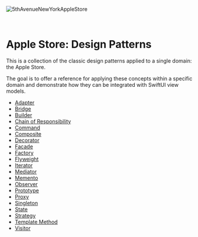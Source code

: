 ![5thAvenueNewYorkAppleStore](https://github.com/user-attachments/assets/386bae20-b662-470b-97a1-83b7ee367dfc)

<br />

# Apple Store: Design Patterns

This is a collection of the classic design patterns applied to a single domain: the Apple Store.

The goal is to offer a reference for applying these concepts within a specific domain and demonstrate how they can be integrated with SwiftUI view models.

- [Adapter](https://github.com/shaun-culver/AppleStore/blob/main/AppleStoreDesignPatterns/AppleStoreAdapter/README.md)
- [Bridge](https://github.com/shaun-culver/AppleStore/blob/main/AppleStoreDesignPatterns/AppleStoreBridge/README.md)
- [Builder](https://github.com/shaun-culver/AppleStore/blob/main/AppleStoreDesignPatterns/AppleStoreBuilder/README.md)
- [Chain of Responsibility](https://github.com/shaun-culver/AppleStore/blob/main/AppleStoreDesignPatterns/AppleStoreChainOfResponsibility/README.md)
- [Command](https://github.com/shaun-culver/AppleStore/blob/main/AppleStoreDesignPatterns/AppleStoreCommand/README.md)
- [Composite](https://github.com/shaun-culver/AppleStore/blob/main/AppleStoreDesignPatterns/AppleStoreComposite/README.md)
- [Decorator](https://github.com/shaun-culver/AppleStore/blob/main/AppleStoreDesignPatterns/AppleStoreDecorator/README.md)
- [Facade](https://github.com/shaun-culver/AppleStore/blob/main/AppleStoreDesignPatterns/AppleStoreFacade/README.md)
- [Factory](https://github.com/shaun-culver/AppleStore/blob/main/AppleStoreDesignPatterns/AppleStoreFactory/README.md)
- [Flyweight](https://github.com/shaun-culver/AppleStore/blob/main/AppleStoreDesignPatterns/AppleStoreFlyweight/README.md)
- [Iterator](https://github.com/shaun-culver/AppleStore/blob/main/AppleStoreDesignPatterns/AppleStoreIterator/README.md)
- [Mediator](https://github.com/shaun-culver/AppleStore/blob/main/AppleStoreDesignPatterns/AppleStoreMediator/README.md)
- [Memento](https://github.com/shaun-culver/AppleStore/blob/main/AppleStoreDesignPatterns/AppleStoreMemento/README.md)
- [Observer](https://github.com/shaun-culver/AppleStore/blob/main/AppleStoreDesignPatterns/AppleStoreObserver/README.md)
- [Prototype](https://github.com/shaun-culver/AppleStore/blob/main/AppleStoreDesignPatterns/AppleStorePrototype/README.md)
- [Proxy](https://github.com/shaun-culver/AppleStore/blob/main/AppleStoreDesignPatterns/AppleStoreProxy/README.md)
- [Singleton](https://github.com/shaun-culver/AppleStore/blob/main/AppleStoreDesignPatterns/AppleStoreSingleton/README.md)
- [State](https://github.com/shaun-culver/AppleStore/blob/main/AppleStoreDesignPatterns/AppleStoreState/README.md)
- [Strategy](https://github.com/shaun-culver/AppleStore/blob/main/AppleStoreDesignPatterns/AppleStoreStrategy/README.md)
- [Template Method](https://github.com/shaun-culver/AppleStore/blob/main/AppleStoreDesignPatterns/AppleStoreTemplateMethod/README.md)
- [Visitor](https://github.com/shaun-culver/AppleStore/blob/main/AppleStoreDesignPatterns/AppleStoreVisitor/README.md)

<br />
